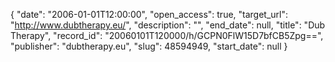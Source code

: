 {
  "date": "2006-01-01T12:00:00", 
  "open_access": true, 
  "target_url": "http://www.dubtherapy.eu/", 
  "description": "", 
  "end_date": null, 
  "title": "Dub Therapy", 
  "record_id": "20060101T120000/h/GCPN0FlW15D7bfCB5Zpg==", 
  "publisher": "dubtherapy.eu", 
  "slug": 48594949, 
  "start_date": null
}

